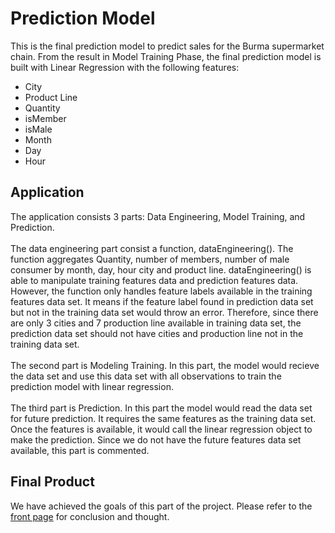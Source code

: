 # Prediction Model
This is the final prediction model to predict sales for the Burma supermarket chain. From the result in Model Training Phase, the final prediction model is built with Linear Regression with the following features:
* City
* Product Line
* Quantity
* isMember
* isMale
* Month
* Day
* Hour

## Application
The application consists 3 parts: Data Engineering, Model Training, and Prediction. 
<br><br>
The data engineering part consist a function, dataEngineering(). The function aggregates Quantity, number of members, number of male consumer by month, day, hour city and product line. dataEngineering() is able to manipulate training features data and prediction features data. However, the function only handles feature labels available in the training features data set. It means if the feature label found in prediction data set but not in the training data set would throw an error. Therefore, since there are only 3 cities and 7 production line available in training data set, the prediction data set should not have cities and production line not in the training data set.
<br><br>
The second part is Modeling Training. In this part, the model would recieve the data set and use this data set with all observations to train the prediction model with linear regression.
<br><br>
The third part is Prediction. In this part the model would read the data set for future prediction. It requires the same features as the training data set. Once the features is available, it would call the linear regression object to make the prediction. Since we do not have the future features data set available, this part is commented.

## Final Product
We have achieved the goals of this part of the project. Please refer to the [front page](..) for conclusion and thought.